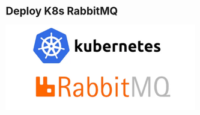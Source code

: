 <h1 align="left">
  <b>Deploy K8s RabbitMQ</b>
</h1>

![](https://github.com/GinoLopez12/rabbit-k8s-deploy/blob/master/img/diagram.png)
